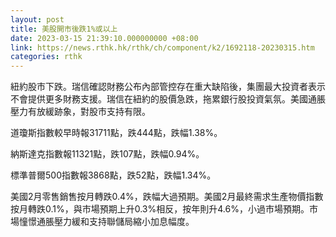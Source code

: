 ```yaml
---
layout: post
title: 美股開市後跌1%或以上
date: 2023-03-15 21:39:10.000000000 +08:00
link: https://news.rthk.hk/rthk/ch/component/k2/1692118-20230315.htm
categories: rthk
---
```


紐約股市下跌。瑞信確認財務公布內部管控存在重大缺陷後，集團最大投資者表示不會提供更多財務支援。瑞信在紐約的股價急跌，拖累銀行股投資氣氛。美國通脹壓力有放緩跡象，對股市支持有限。

道瓊斯指數較早時報31711點，跌444點，跌幅1.38%。

納斯達克指數報11321點，跌107點，跌幅0.94%。

標準普爾500指數報3868點，跌52點，跌幅1.34%。

美國2月零售銷售按月轉跌0.4%，跌幅大過預期。美國2月最終需求生產物價指數按月轉跌0.1%，與市場預期上升0.3%相反，按年則升4.6%，小過市場預期。市場憧憬通脹壓力緩和支持聯儲局縮小加息幅度。
